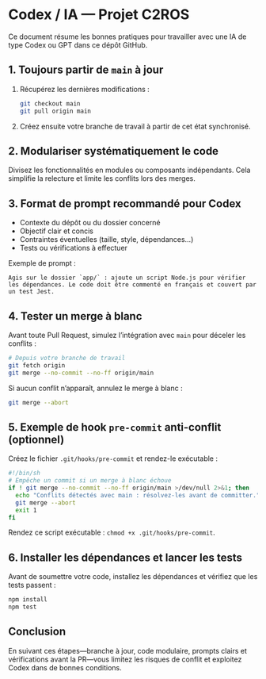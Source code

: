 # Codex / IA — Projet C2ROS

Ce document résume les bonnes pratiques pour travailler avec une IA de type Codex ou GPT dans ce dépôt GitHub.

## 1. Toujours partir de `main` à jour

1. Récupérez les dernières modifications :
   ```bash
   git checkout main
   git pull origin main
   ```
2. Créez ensuite votre branche de travail à partir de cet état synchronisé.

## 2. Modulariser systématiquement le code

Divisez les fonctionnalités en modules ou composants indépendants. Cela simplifie la relecture et limite les conflits lors des merges.

## 3. Format de prompt recommandé pour Codex

- Contexte du dépôt ou du dossier concerné
- Objectif clair et concis
- Contraintes éventuelles (taille, style, dépendances…)
- Tests ou vérifications à effectuer

Exemple de prompt :
```
Agis sur le dossier `app/` : ajoute un script Node.js pour vérifier les dépendances. Le code doit être commenté en français et couvert par un test Jest.
```

## 4. Tester un merge à blanc

Avant toute Pull Request, simulez l’intégration avec `main` pour déceler les conflits :
```bash
# Depuis votre branche de travail
git fetch origin
git merge --no-commit --no-ff origin/main
```
Si aucun conflit n’apparaît, annulez le merge à blanc :
```bash
git merge --abort
```

## 5. Exemple de hook `pre-commit` anti-conflit (optionnel)

Créez le fichier `.git/hooks/pre-commit` et rendez-le exécutable :
```bash
#!/bin/sh
# Empêche un commit si un merge à blanc échoue
if ! git merge --no-commit --no-ff origin/main >/dev/null 2>&1; then
  echo "Conflits détectés avec main : résolvez-les avant de committer." >&2
  git merge --abort
  exit 1
fi
```

Rendez ce script exécutable : `chmod +x .git/hooks/pre-commit`.

## 6. Installer les dépendances et lancer les tests

Avant de soumettre votre code, installez les dépendances et vérifiez que les tests passent :
```bash
npm install
npm test
```

## Conclusion

En suivant ces étapes—branche à jour, code modulaire, prompts clairs et vérifications avant la PR—vous limitez les risques de conflit et exploitez Codex dans de bonnes conditions.

